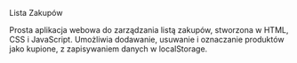 Lista Zakupów

Prosta aplikacja webowa do zarządzania listą zakupów, stworzona w HTML, CSS i JavaScript. Umożliwia dodawanie, usuwanie i oznaczanie produktów jako kupione, z zapisywaniem danych w localStorage.
